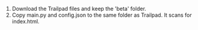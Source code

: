 1. Download the Trailpad files and keep the 'beta' folder.
2. Copy main.py and config.json to the same folder as Trailpad. It scans for index.html.
